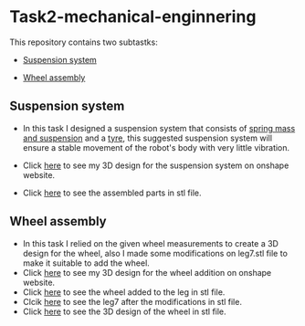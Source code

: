 # Task2-mechanical-enginnering

This repository contains two subtastks:

- [Suspension system](https://github.com/farahhrs/Task2-mechanical-enginnering#suspension-system)

- [Wheel assembly](https://github.com/farahhrs/Task2-mechanical-enginnering#wheel-assembly)

## Suspension system

- In this task I designed a suspension system that consists of [spring mass and suspension](https://github.com/farahhrs/Task2-mechanical-enginnering/blob/main/Suspension%20system/Spring%20mass%20%26%20Suspension.stl) and a [tyre](https://github.com/farahhrs/Task2-mechanical-enginnering/blob/main/Suspension%20system/Tyre.stl), this suggested suspension system will ensure a stable movement of the robot's body with very little vibration.

- Click [here](https://cad.onshape.com/documents/d270e4ce16cea7a524b16679/w/d8e57e0d3c70579a8dcb5be5/e/a987e54ffcb0bfd7058fc1e4?renderMode=0&uiState=62dec27fc9e10635e6af60f9) to see my 3D design for the suspension system on onshape website. 

- Click [here](https://github.com/farahhrs/Task2-mechanical-enginnering/blob/main/Suspension%20system/Assemblly.stl) to see the assembled parts in stl file.

## Wheel assembly 
- In this task I relied on the given wheel measurements to create a 3D design for the wheel, also I made some modifications on leg7.stl file to make it suitable to add the wheel. 
- Click [here](https://cad.onshape.com/documents/d3f96de37bd1e9ba26ff9309/w/d3a7459ea611409205937fad/e/23ff091013d17f4988cee582?renderMode=0&uiState=62dec8bd63593d70d4e9cdbf) to see my 3D design for the wheel addition on onshape website. 
- Click [here](https://github.com/farahhrs/Task2-mechanical-enginnering/blob/main/Wheel%20assembly/Assembly.stl) to see the wheel added to the leg in stl file.
- Clcik [here](https://github.com/farahhrs/Task2-mechanical-enginnering/blob/main/Wheel%20assembly/leg7.stl) to see the leg7 after the modifications in stl file.
- Click [here](https://github.com/farahhrs/Task2-mechanical-enginnering/blob/main/Wheel%20assembly/Wheel.stl) to see the 3D design of the wheel in stl file.





